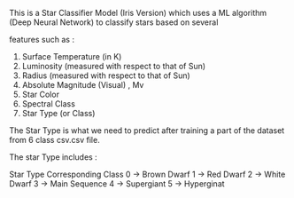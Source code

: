 This is a Star Classifier Model (Iris Version) which uses a ML algorithm (Deep Neural Network) to classify stars based on several

features such as :

1. Surface Temperature (in K)
2. Luminosity (measured with respect to that of Sun)
3. Radius (measured with respect to that of Sun)
4. Absolute Magnitude (Visual) , Mv
5. Star Color
6. Spectral Class
7. Star Type (or Class)

The Star Type is what we need to predict after training a part of the dataset from 6 class csv.csv file.

The star Type includes :

Star Type     Corresponding Class
  0        ->   Brown Dwarf
  1        ->   Red Dwarf
  2        ->   White Dwarf
  3        ->   Main Sequence
  4        ->   Supergiant
  5        ->   Hyperginat 
